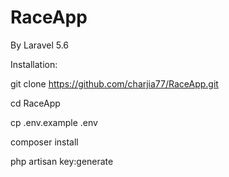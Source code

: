 # RaceApp

By Laravel 5.6


Installation:

git clone https://github.com/charjia77/RaceApp.git 

cd RaceApp

cp .env.example .env

composer install

php artisan key:generate
